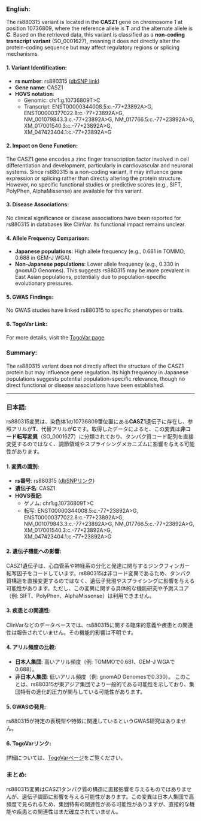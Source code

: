 ### English:
The rs880315 variant is located in the **CASZ1** gene on chromosome 1 at position 10736809, where the reference allele is **T** and the alternate allele is **C**. Based on the retrieved data, this variant is classified as a **non-coding transcript variant** (SO_0001627), meaning it does not directly alter the protein-coding sequence but may affect regulatory regions or splicing mechanisms.

#### 1. **Variant Identification**:
- **rs number**: rs880315 ([dbSNP link](https://identifiers.org/dbsnp/rs880315))
- **Gene name**: CASZ1
- **HGVS notation**:
  - Genomic: chr1:g.10736809T>C
  - Transcript: ENST00000344008.5:c.-77+23892A>G, ENST00000377022.8:c.-77+23892A>G, NM_001079843.3:c.-77+23892A>G, NM_017766.5:c.-77+23892A>G, XM_017001540.3:c.-77+23892A>G, XM_047423404.1:c.-77+23892A>G

#### 2. **Impact on Gene Function**:
The CASZ1 gene encodes a zinc finger transcription factor involved in cell differentiation and development, particularly in cardiovascular and neuronal systems. Since rs880315 is a non-coding variant, it may influence gene expression or splicing rather than directly altering the protein structure. However, no specific functional studies or predictive scores (e.g., SIFT, PolyPhen, AlphaMissense) are available for this variant.

#### 3. **Disease Associations**:
No clinical significance or disease associations have been reported for rs880315 in databases like ClinVar. Its functional impact remains unclear.

#### 4. **Allele Frequency Comparison**:
- **Japanese populations**: High allele frequency (e.g., 0.681 in TOMMO, 0.688 in GEM-J WGA).
- **Non-Japanese populations**: Lower allele frequency (e.g., 0.330 in gnomAD Genomes).
This suggests rs880315 may be more prevalent in East Asian populations, potentially due to population-specific evolutionary pressures.

#### 5. **GWAS Findings**:
No GWAS studies have linked rs880315 to specific phenotypes or traits.

#### 6. **TogoVar Link**:
For more details, visit the [TogoVar page](https://togovar.org/variant/tgv344062).

### Summary:
The rs880315 variant does not directly affect the structure of the CASZ1 protein but may influence gene regulation. Its high frequency in Japanese populations suggests potential population-specific relevance, though no direct functional or disease associations have been established.

---

### 日本語:
rs880315変異は、染色体1の10736809番位置にある**CASZ1**遺伝子に存在し、参照アリルが**T**、代替アリルが**C**です。取得したデータによると、この変異は**非コード転写変異**（SO_0001627）に分類されており、タンパク質コード配列を直接変更するのではなく、調節領域やスプライシングメカニズムに影響を与える可能性があります。

#### 1. **変異の識別**:
- **rs番号**: rs880315 ([dbSNPリンク](https://identifiers.org/dbsnp/rs880315))
- **遺伝子名**: CASZ1
- **HGVS表記**:
  - ゲノム: chr1:g.10736809T>C
  - 転写: ENST00000344008.5:c.-77+23892A>G, ENST00000377022.8:c.-77+23892A>G, NM_001079843.3:c.-77+23892A>G, NM_017766.5:c.-77+23892A>G, XM_017001540.3:c.-77+23892A>G, XM_047423404.1:c.-77+23892A>G

#### 2. **遺伝子機能への影響**:
CASZ1遺伝子は、心血管系や神経系の分化と発達に関与するジンクフィンガー転写因子をコードしています。rs880315は非コード変異であるため、タンパク質構造を直接変更するのではなく、遺伝子発現やスプライシングに影響を与える可能性があります。ただし、この変異に関する具体的な機能研究や予測スコア（例: SIFT、PolyPhen、AlphaMissense）は利用できません。

#### 3. **疾患との関連性**:
ClinVarなどのデータベースでは、rs880315に関する臨床的意義や疾患との関連性は報告されていません。その機能的影響は不明です。

#### 4. **アリル頻度の比較**:
- **日本人集団**: 高いアリル頻度（例: TOMMOで0.681、GEM-J WGAで0.688）。
- **非日本人集団**: 低いアリル頻度（例: gnomAD Genomesで0.330）。
このことは、rs880315が東アジア集団でより一般的である可能性を示しており、集団特有の進化的圧力が関与している可能性があります。

#### 5. **GWASの発見**:
rs880315が特定の表現型や特徴に関連しているというGWAS研究はありません。

#### 6. **TogoVarリンク**:
詳細については、[TogoVarページ](https://togovar.org/variant/tgv344062)をご覧ください。

### まとめ:
rs880315変異はCASZ1タンパク質の構造に直接影響を与えるものではありませんが、遺伝子調節に影響を与える可能性があります。この変異は日本人集団で高頻度で見られるため、集団特有の関連性がある可能性がありますが、直接的な機能や疾患との関連性はまだ確立されていません。